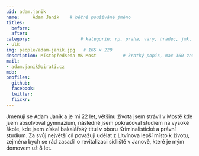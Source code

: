 ```yaml
---
uid: adam.janik
name:     Adam Janík  	# běžně používáné jméno
titles:
  before:
  after:
category:                 	# kategorie: rp, praha, vary, hradec, jmk, senat
- ulk
img: people/adam-janik.jpg   # 165 x 220
description: Místopředseda MS Most       	# kratký popis, max 160 znaků
mail:
- adam.janik@pirati.cz
mob:	
profiles:
  github:
  facebook: 
  twitter: 
  flickr: 
---
```


Jmenuji se Adam Janík a je mi 22 let, většinu života jsem strávil v Mostě kde jsem absolvoval gymnázium, následně jsem pokračoval studiem na vysoké škole, kde jsem získal bakalářský titul v oboru Kriminalistické a právní studium. Za svůj největší cíl považuji udělat z Litvínova lepší místo k životu, zejména bych se rád zasadil o revitalizaci sídliště v Janově, které je mým domovem už 8 let.
